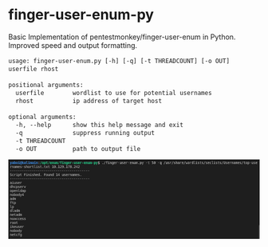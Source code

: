 # finger-user-enum-py
Basic Implementation of pentestmonkey/finger-user-enum in Python. Improved speed and output formatting.

```
usage: finger-user-enum.py [-h] [-q] [-t THREADCOUNT] [-o OUT] userfile rhost

positional arguments:
  userfile        wordlist to use for potential usernames
  rhost           ip address of target host

optional arguments:
  -h, --help      show this help message and exit
  -q              suppress running output
  -t THREADCOUNT
  -o OUT          path to output file
```
  
![example output](https://github.com/niwamo/finger-user-enum-py/raw/main/example.png "Example Output")
